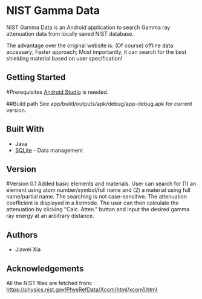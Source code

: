 # NIST Gamma Data
NIST Gamma Data is an Android application to search Gamma ray attenuation data from locally saved NIST database.

The advantage over the original website is:
	(Of course) offline data accessary;
	Faster approach;
	Most importantly, it can search for the best shielding material based on user specification!

## Getting Started

#Prerequisites
[Android Studio](https://developer.android.com/studio/install.html) is needed.

##Build path
See app/build/outputs/apk/debug/app-debug.apk for current version.

## Built With
- Java
- [SQLite](https://www.sqlite.org/) - Data management

## Version
#Version 0.1
Added basic elements and materials. User can search for (1) an element using atom number/symbol/full name and (2) a material using full name/partial name. The searching is not case-sensitive.
The attenuation coefficient is displayed in a listmode. The user can then calculate the attenuation by clicking "Calc. Atten." button and input the desired gamma ray energy at an arbitrary distance.

## Authors
- Jiawei Xia

## Acknowledgements
All the NIST files are fetched from:
https://physics.nist.gov/PhysRefData/Xcom/html/xcom1.html


